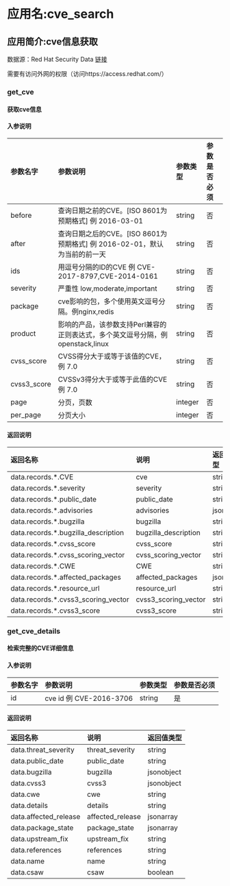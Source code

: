 # 应用名:cve_search
## 应用简介:cve信息获取
数据源：Red Hat Security Data [链接](https://access.redhat.com/documentation/en-us/red_hat_security_data_api/1.0/html/red_hat_security_data_api/index)

需要有访问外网的权限（访问https://access.redhat.com/）
### get_cve
#### 获取cve信息
#### 入参说明
|参数名字|参数说明|参数类型|参数是否必须|
|:--- |:--- |:--- |:--- |
|before |查询日期之前的CVE。[ISO 8601为预期格式] 例 2016-03-01 |string |否 |
|after |查询日期之后的CVE。[ISO 8601为预期格式] 例 2016-02-01，默认为当前的前一天 |string |否 |
|ids |用逗号分隔的ID的CVE 例 CVE-2017-8797,CVE-2014-0161 |string |否 |
|severity |严重性 low,moderate,important |string |否 |
|package |cve影响的包，多个使用英文逗号分隔。例nginx,redis |string |否 |
|product |影响的产品，该参数支持Perl兼容的正则表达式，多个英文逗号分隔，例 openstack,linux |string |否 |
|cvss_score |CVSS得分大于或等于该值的CVE，例 7.0 |string |否 |
|cvss3_score |CVSSv3得分大于或等于此值的CVE 例 7.0 |string |否 |
|page |分页，页数 |integer |否 |
|per_page |分页大小 |integer |否 |
#### 返回说明
|返回名称|说明|返回值类型|
|:--- |:--- |:--- |
|data.records.*.CVE |cve |string |
|data.records.*.severity |severity |string |
|data.records.*.public_date |public_date |string |
|data.records.*.advisories |advisories |jsonarray |
|data.records.*.bugzilla |bugzilla |string |
|data.records.*.bugzilla_description |bugzilla_description |string |
|data.records.*.cvss_score |cvss_score |string |
|data.records.*.cvss_scoring_vector |cvss_scoring_vector |string |
|data.records.*.CWE |CWE |string |
|data.records.*.affected_packages |affected_packages |jsonarray |
|data.records.*.resource_url |resource_url |string |
|data.records.*.cvss3_scoring_vector |cvss3_scoring_vector |string |
|data.records.*.cvss3_score |cvss3_score |string |
### get_cve_details
#### 检索完整的CVE详细信息
#### 入参说明
|参数名字|参数说明|参数类型|参数是否必须|
|:--- |:--- |:--- |:--- |
|id |cve id 例 CVE-2016-3706 |string |是 |
#### 返回说明
|返回名称|说明|返回值类型|
|:--- |:--- |:--- |
|data.threat_severity |threat_severity |string |
|data.public_date |public_date |string |
|data.bugzilla |bugzilla |jsonobject |
|data.cvss3 |cvss3 |jsonobject |
|data.cwe |cwe |string |
|data.details |details |string |
|data.affected_release |affected_release |jsonarray |
|data.package_state |package_state |jsonarray |
|data.upstream_fix |upstream_fix |string |
|data.references |references |string |
|data.name |name |string |
|data.csaw |csaw |boolean |